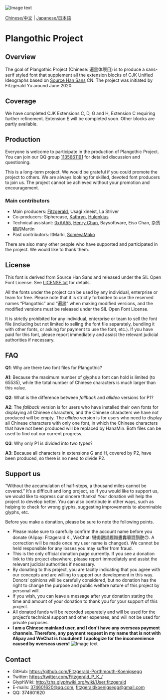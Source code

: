![Image text](https://github.com/Fitzgerald-Porthmouth-Koenigsegg/Plangothic/blob/main/pic/31.png)

[Chinese/中文](README.md) | [Japanese/日本語](README.ja.md)

# Plangothic Project

## Overview
The goal of Plangothic Project (Chinese: 遍黑体项目) is to produce a sans-serif styled font that supplement all the extension blocks of CJK Unified Ideographs based on [Source Han Sans](https://github.com/adobe-fonts/source-han-sans) CN. The project was initiated by Fitzgerald Yu around June 2020.

## Coverage

We have completed CJK Extensions C, D, G and H, Extension C requiring further refinement. Extension E will be completed soon. Other blocks are partly available.

## Production

Everyone is welcome to participate in the production of Plangothic Project. You can join our QQ group [1135661191](https://jq.qq.com/?_wv=1027&k=xRTzFAfD) for detailed discussion and questioning.

This is a long-term project. We would be grateful if you could promote the project to others. We are always looking for skilled, devoted font producers to join us. The project cannot be achieved without your promotion and encouragement.

### Main contributors
- Main producers: [Fitzgerald](https://github.com/Fitzgerald-Porthmouth-Koenigsegg), Usagi xineist, La Striver
- Co-producers: Siphercase, [Kathryn](https://github.com/KathrynCG), [Hulenkius](https://github.com/Hulenkius)
- Technical assistant: [0xAA55](https://github.com/0xAA55), [Henry Chan](https://github.com/hfhchan), Baysoftware, Eiso Chan, 杂货铺的Martin
- Past contributors: ItMarki, [SomeyaMako](https://github.com/SomeyaMako)

There are also many other people who have supported and participated in the project. We would like to thank them.

## License
This font is derived from Source Han Sans and released under the SIL Open Font License. See [LICENSE.txt](LICENSE.txt) for details.

All the fonts under the project can be used by any individual, enterprise or team for free. Please note that it is strictly forbidden to use the reserved names “Plangothic” and “遍黑” when making modified versions, and the modified versions must be released under the SIL Open Font License.

It is strictly prohibited for any individual, enterprise or team to sell the font file (including but not limited to selling the font file separately, bundling it with other fonts, or asking for payment to use the font, etc.). If you have paid for this font, please report immediately and assist the relevant judicial authorities if necessary.

## FAQ
**Q1**: Why are there two font files for Plangothic?

**A1**: Because the maximum number of glyphs a font can hold is limited (to 65535), while the total number of Chinese characters is much larger than this value.

**Q2**: What is the difference between *fallback* and *allideo* versions for P1?

**A2**: The *fallback* version is for users who have installed their own fonts for displaying all Chinese characters, and the Chinese characters we have not produced will be empty. The *allideo* version is for users who need to display all Chinese characters with only one font, in which the Chinese characters that have not been produced will be replaced by HanaMin. Both files can be used to find out our current progress.

**Q3**: Why only P1 is divided into two types?

**A3**: Because all characters in extensions G and H, covered by P2, have been produced, so there is no need to divide P2.

## Support us
“Without the accumulation of half-steps, a thousand miles cannot be covered.” It’s a difficult and long project, so if you would like to support us, we would like to express our sincere thanks! Your donation will help the project to develop better. You can also contribute in other ways, such as helping to check for wrong glyphs, suggesting improvements to abominable glyphs, etc.

Before you make a donation, please be sure to note the following points.
- Please make sure to carefully confirm the account name before you donate (Alipay: Fitzgerald K., WeChat: 㘜䘈䚖䜚䟐䠪䀌䆐䉵䎚䑇䒐🙃. A correction will be made once my user name is changed). We cannot be held responsible for any losses you may suffer from fraud.
- This is the only official donation page currently. If you see a donation link to this project elsewhere, please report immediately and assist the relevant judicial authorities if necessary.
- By donating to this project, you are tacitly indicating that you agree with our concepts and are willing to support our development in this way. Donors’ opinions will be carefully considered, but no donation has the right to change the purpose and public welfare nature of this project by personal will.
- If you wish, you can leave a message after your donation stating the time and amount of your donation to thank you for your support of this project.
- All donated funds will be recorded separately and will be used for the project’s technical support and other expenses, and will not be used for private purposes.
- **I am a Chinese mainland user, and I don't have any overseas payment channels. Therefore, any payment request in my name that is not with Alipay and WeChat is fraudulent! I apologize for the inconvenience caused by overseas users!**
![Image text](https://github.com/Fitzgerald-Porthmouth-Koenigsegg/Plangothic/blob/main/pic/1650383987393.jpg)

## Contact
- GitHub: https://github.com/Fitzgerald-Porthmouth-Koenigsegg
- Twitter: https://twitter.com/Fitzgerald_P_K_/
- GlyphWiki: http://zhs.glyphwiki.org/wiki/User:fitzgerald
- E-mails: 374601620@qq.com, fitzgeraldkoenigsegg@gmail.com
- QQ: 374601620
